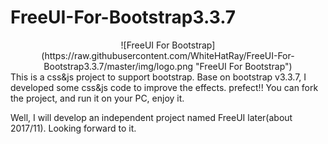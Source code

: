 # FreeUI-For-Bootstrap3.3.7
<center>![FreeUI For Bootstrap](https://raw.githubusercontent.com/WhiteHatRay/FreeUI-For-Bootstrap3.3.7/master/img/logo.png "FreeUI For Bootstrap")</center>
This is a css&js project to support bootstrap. Base on bootstrap v3.3.7, I developed some css&js code to improve the effects.
prefect!!
You can fork the project, and run it on your PC, enjoy it.

Well, I will develop an independent project named FreeUI later(about 2017/11). Looking forward to it.
